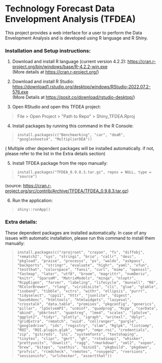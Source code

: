 # Technology Forecast Data Envelopment Analysis (TFDEA)

This project provides a web interface for a user to perform the Data Envelopment Analysis and is developed using R language and R Shiny.

### Installation and Setup instructions:

1. Download and install R language (current version 4.2.2): https://cran.r-project.org/bin/windows/base/R-4.2.2-win.exe \
(More details at https://cran.r-project.org/)

2. Download and install R Studio: https://download1.rstudio.org/desktop/windows/RStudio-2022.07.2-576.exe \
(More Details at https://posit.co/download/rstudio-desktop/)

3. Open RStudio and open this TFDEA project:
> File > Open Project > "Path to Repo" > Shiny_TFDEA.Rproj

4. Install packages by running this command in the R Console:
> `install.packages(c("Benchmarking", "car", "deaR", "googlesheets4", "MultiplierDEA"))`

( Multiple other dependent packages will be installed automatically. if not, please refer to the list in the Extra details section)

5. Install TFDEA package from the repo manually:
> `install.packages("TFDEA_0.9.8.3.tar.gz", repos = NULL, type = "source")`

(source: https://cran.r-project.org/src/contrib/Archive/TFDEA/TFDEA_0.9.8.3.tar.gz)

6. Run the application:
> `shiny::runApp()`


### Extra details:
These dependent packages are installed automatically. In case of any issues with automatic installation, please run this command to install them manually:

> `install.packages(c("rprojroot", "crayon", "fs", "diffobj", "rematch2", "sys", "stringi", "brio", "callr", "desc", "pkgload", "praise", "processx", "ps", "waldo", "askpass", "backports", "stringr", "evaluate", "highr", "yaml", "xfun", "testthat", "colorspace", "fansi", "curl", "mime", "openssl", "fastmap", "later", "utf8", "broom", "magrittr", "numDeriv", "knitr", "SparseM", "MatrixModels", "minqa", "nloptr", "RcppEigen", "farver", "labeling", "lifecycle", "munsell", "R6", "RColorBrewer", "rlang", "viridisLite", "cli", "glue", "gtable", "isoband", "tibble", "vctrs", "withr", "ellipsis", "purrr", "tidyselect", "cpp11", "httr", "jsonlite", "digest", "base64enc", "htmltools", "htmlwidgets", "lazyeval", "crosstalk", "data.table", "promises", "pkgconfig", "generics", "pillar", "lpSolveAPI", "ucminf", "quadprog", "Rcpp", "carData", "abind", "pbkrtest", "quantreg", "lme4", "scales", "lpSolve", "ggplot2", "tidyr", "plotly", "igraph", "writexl", "dplyr", "gridExtra", "rematch", "uuid", "cellranger", "gargle", "googledrive", "ids", "registry", "slam", "Rglpk", "listcomp", "ROI", "ROI.plugin.glpk", "ompr", "ompr.roi", "credentials", "zip", "gitcreds", "ini", "systemfonts", "textshaping", "tinytex", "clipr", "gert", "gh", "rstudioapi", "whisker", "prettyunits", "downlit", "ragg", "rmarkdown", "xml2", "xopen", "brew", "bitops", "usethis", "miniUI", "pkgbuild", "pkgdown", "profvis", "rcmdcheck", "remotes", "roxygen2", "rversions", "sessioninfo", "urlchecker", "assertthat"))`